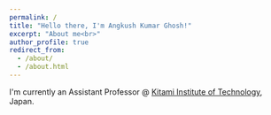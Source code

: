 ```yaml
---
permalink: /
title: "Hello there, I'm Angkush Kumar Ghosh!"
excerpt: "About me<br>"
author_profile: true
redirect_from: 
  - /about/
  - /about.html
---
```


I'm currently an Assistant Professor @ [Kitami Institute of Technology](https://www.kitami-it.ac.jp/), Japan.

